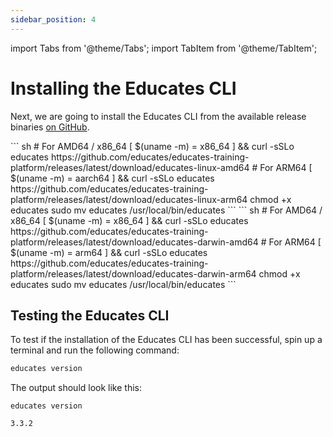 ```yaml
---
sidebar_position: 4
---
```

import Tabs from '@theme/Tabs';
import TabItem from '@theme/TabItem';

# Installing the Educates CLI

Next, we are going to install the Educates CLI from the available release binaries
[on GitHub](https://github.com/educates/educates-training-platform/releases).

<Tabs>
<TabItem value="linux" label="Linux" default>
    ``` sh
    # For AMD64 / x86_64
    [ $(uname -m) = x86_64 ] && curl -sSLo educates https://github.com/educates/educates-training-platform/releases/latest/download/educates-linux-amd64
    # For ARM64
    [ $(uname -m) = aarch64 ] && curl -sSLo educates https://github.com/educates/educates-training-platform/releases/latest/download/educates-linux-arm64
    chmod +x educates
    sudo mv educates /usr/local/bin/educates
    ```
</TabItem>
<TabItem value="macos" label="MacOS">
    ``` sh
    # For AMD64 / x86_64
    [ $(uname -m) = x86_64 ] && curl -sSLo educates https://github.com/educates/educates-training-platform/releases/latest/download/educates-darwin-amd64
    # For ARM64
    [ $(uname -m) = arm64 ] && curl -sSLo educates https://github.com/educates/educates-training-platform/releases/latest/download/educates-darwin-arm64
    chmod +x educates
    sudo mv educates /usr/local/bin/educates
    ```
</TabItem>
</Tabs>

## Testing the Educates CLI

To test if the installation of the Educates CLI has been successful, spin up a terminal and run the following command:

```sh title="Testing the Educates CLI"
educates version
```

The output should look like this:

```{ .text .no-copy title="Output" }
educates version

3.3.2
```
